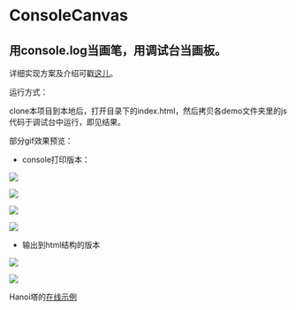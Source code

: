# ConsoleCanvas

## 用console.log当画笔，用调试台当画板。

详细实现方案及介绍可戳[这儿](https://juejin.im/post/5afafb0c6fb9a07ac65331fe)。

运行方式：

clone本项目到本地后，打开目录下的index.html，然后拷贝各demo文件夹里的js代码于调试台中运行，即见结果。

部分gif效果预览：

- console打印版本：

![](https://user-gold-cdn.xitu.io/2018/5/16/16369011630d4efd?w=420&h=362&f=gif&s=665880)

![](https://user-gold-cdn.xitu.io/2018/5/16/16368fca7151e75c?w=366&h=341&f=gif&s=615183)

![](https://user-gold-cdn.xitu.io/2018/5/16/163695266abf0562?w=382&h=420&f=gif&s=833760)

![](https://user-gold-cdn.xitu.io/2018/5/16/16366dbd074172dd?w=419&h=382&f=gif&s=652157)

- 输出到html结构的版本

![](https://user-gold-cdn.xitu.io/2018/5/16/16369727ada7f459?w=420&h=144&f=gif&s=132010)

![](https://user-gold-cdn.xitu.io/2018/5/16/163697912af69426?w=420&h=164&f=gif&s=261710)

Hanoi塔的[在线示例](https://youngdro.github.io/ConsoleCanvas/index.html)
